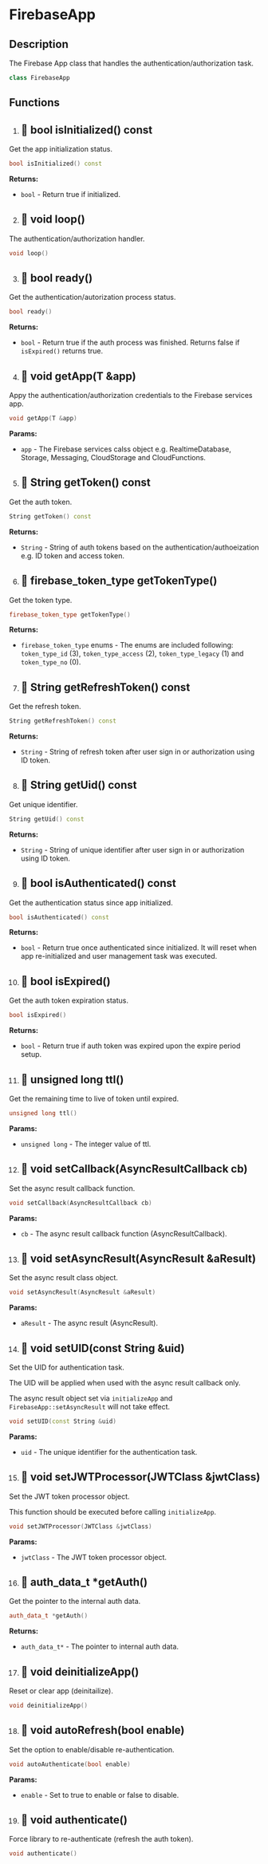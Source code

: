 # FirebaseApp

## Description

The Firebase App class that handles the authentication/authorization task.

```cpp
class FirebaseApp
```

## Functions

1. ## 🔹  bool isInitialized() const

Get the app initialization status.

```cpp
bool isInitialized() const
```

**Returns:**

- `bool` - Return true if initialized.


2. ## 🔹  void loop()

The authentication/authorization handler.

```cpp
void loop()
```

3. ## 🔹  bool ready()

Get the authentication/autorization process status.

```cpp
bool ready()
```

**Returns:**

- `bool` - Return true if the auth process was finished. Returns false if `isExpired()` returns true.


4. ## 🔹  void getApp(T &app)

Appy the authentication/authorization credentials to the Firebase services app.

```cpp
void getApp(T &app)
```

**Params:**

- `app` - The Firebase services calss object e.g. RealtimeDatabase, Storage, Messaging, CloudStorage and CloudFunctions.


5. ## 🔹   String getToken() const

Get the auth token.

```cpp
String getToken() const
```

**Returns:**

- `String` - String of auth tokens based on the authentication/authoeization e.g. ID token and access token.


6. ## 🔹  firebase_token_type getTokenType()

Get the token type.

```cpp
firebase_token_type getTokenType()
```

**Returns:**

- `firebase_token_type` enums - The enums are included following: `token_type_id` (3), `token_type_access` (2), `token_type_legacy` (1) and `token_type_no` (0).


7. ## 🔹  String getRefreshToken() const

Get the refresh token.

```cpp
String getRefreshToken() const
```

**Returns:**

- `String` - String of refresh token after user sign in or authorization using ID token.

8. ## 🔹  String getUid() const

Get unique identifier.

```cpp
String getUid() const
```

**Returns:**

- `String` - String of unique identifier after user sign in or authorization using ID token.

9. ## 🔹  bool isAuthenticated() const

Get the authentication status since app initialized.

```cpp
bool isAuthenticated() const
```

**Returns:**

- `bool` - Return true once authenticated since initialized. It will reset when app re-initialized and user management task was executed.


10. ## 🔹  bool isExpired()

Get the auth token expiration status.

```cpp
bool isExpired()
```

**Returns:**

- `bool` - Return true if auth token was expired upon the expire period setup.


11. ## 🔹  unsigned long ttl()

Get the remaining time to live of token until expired.

```cpp
unsigned long ttl()
```

**Params:**

- `unsigned long` - The integer value of ttl.


12. ## 🔹  void setCallback(AsyncResultCallback cb) 

Set the async result callback function.

```cpp
void setCallback(AsyncResultCallback cb)
```

**Params:**

- `cb` - The async result callback function (AsyncResultCallback).


13. ## 🔹  void setAsyncResult(AsyncResult &aResult)

Set the async result class object.

```cpp
void setAsyncResult(AsyncResult &aResult)
```

**Params:**

- `aResult` - The async result (AsyncResult).


14. ## 🔹  void setUID(const String &uid)

Set the UID for authentication task.

The UID will be applied when used with the async result callback only.

The async result object set via `initializeApp` and `FirebaseApp::setAsyncResult` will not take effect.

```cpp
void setUID(const String &uid)
```

**Params:**

- `uid` - The unique identifier for the authentication task.

15. ## 🔹  void setJWTProcessor(JWTClass &jwtClass)

Set the JWT token processor object.

This function should be executed before calling `initializeApp`.

```cpp
void setJWTProcessor(JWTClass &jwtClass)
```

**Params:**

- `jwtClass` - The JWT token processor object.

16. ## 🔹  auth_data_t *getAuth()

Get the pointer to the internal auth data.

```cpp
auth_data_t *getAuth()
```

**Returns:**

- `auth_data_t*` - The pointer to internal auth data.


17. ## 🔹  void deinitializeApp()

Reset or clear app (deinitailize).

```cpp
void deinitializeApp()
```


18. ## 🔹  void autoRefresh(bool enable)

Set the option to enable/disable re-authentication.

```cpp
void autoAuthenticate(bool enable)
```

**Params:**

- `enable` - Set to true to enable or false to disable.

19. ## 🔹  void authenticate()

Force library to re-authenticate (refresh the auth token).

```cpp
void authenticate()
```